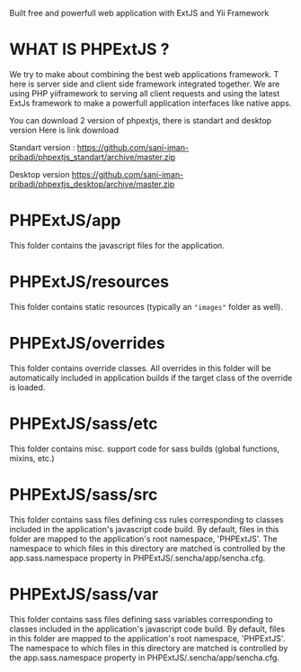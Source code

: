 Built free and powerfull web application with ExtJS and Yii Framework

# WHAT IS PHPExtJS ?

We try to make about combining the best web applications framework. T
here is server side and client side framework integrated together.
We are using PHP yiiframework to serving all client requests and using the latest ExtJs framework to make a powerfull application interfaces like native apps.

You can download 2 version of phpextjs, there is standart and desktop version
Here is link download 

Standart version : 
https://github.com/sani-iman-pribadi/phpextjs_standart/archive/master.zip

Desktop version
https://github.com/sani-iman-pribadi/phpextjs_desktop/archive/master.zip

# PHPExtJS/app

This folder contains the javascript files for the application.

# PHPExtJS/resources

This folder contains static resources (typically an `"images"` folder as well).

# PHPExtJS/overrides

This folder contains override classes. All overrides in this folder will be 
automatically included in application builds if the target class of the override
is loaded.

# PHPExtJS/sass/etc

This folder contains misc. support code for sass builds (global functions, 
mixins, etc.)

# PHPExtJS/sass/src

This folder contains sass files defining css rules corresponding to classes
included in the application's javascript code build.  By default, files in this 
folder are mapped to the application's root namespace, 'PHPExtJS'. The
namespace to which files in this directory are matched is controlled by the
app.sass.namespace property in PHPExtJS/.sencha/app/sencha.cfg. 

# PHPExtJS/sass/var

This folder contains sass files defining sass variables corresponding to classes
included in the application's javascript code build.  By default, files in this 
folder are mapped to the application's root namespace, 'PHPExtJS'. The
namespace to which files in this directory are matched is controlled by the
app.sass.namespace property in PHPExtJS/.sencha/app/sencha.cfg. 
